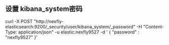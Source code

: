 ## 设置 kibana_system密码
curl -X POST "http://nexfly-elasticsearch:9200/_security/user/kibana_system/_password" -H "Content-Type: application/json" -u elastic:nexfly9527 -d '
{
"password" : "nexfly9527"
}'